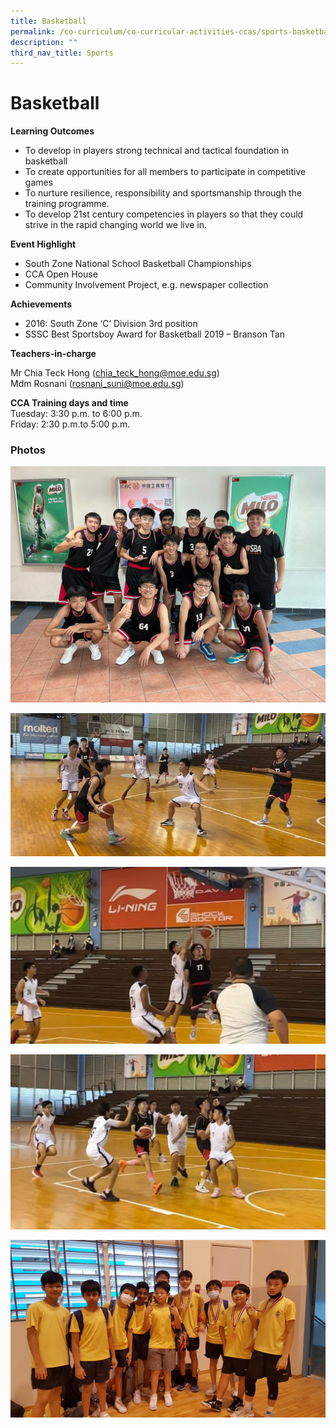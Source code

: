 ```yaml
---
title: Basketball
permalink: /co-curriculum/co-curricular-activities-ccas/sports-basketball/
description: ""
third_nav_title: Sports
---
```

# **Basketball**

**Learning Outcomes**

*   To develop in players strong technical and tactical foundation in basketball
*   To create opportunities for all members to participate in competitive games
*   To nurture resilience, responsibility and sportsmanship through the training programme.
*   To develop 21st century competencies in players so that they could strive in the rapid changing world we live in.

**Event Highlight**

*   South Zone National School Basketball Championships
*   CCA Open House
*   Community Involvement Project, e.g. newspaper collection

**Achievements**

*   2016: South Zone ‘C’ Division 3rd position
*   SSSC Best Sportsboy Award for Basketball 2019 – Branson Tan

**Teachers-in-charge**  

Mr Chia Teck Hong ([chia\_teck\_hong@moe.edu.sg](mailto:chia_teck_hong@moe.edu.sg))  
Mdm Rosnani ([rosnani\_suni@moe.edu.sg](mailto:rosnani_suni@moe.edu.sg))

**CCA Training days and time**  
Tuesday: 3:30 p.m. to 6:00 p.m.  
Friday: 2:30 p.m.to 5:00 p.m.

### Photos

![](/images/B-Boys-South-Zone-Competition_1.jpeg)

![](/images/B-Boys-South-Zone-Competition_3.jpeg)

![](/images/B-Boys-South-Zone-Competition_4.jpeg)

![](/images/B-Boys-South-Zone-Competition_5.jpeg)

![](/images/C-Boys-Friendly-Match_1.jpeg)